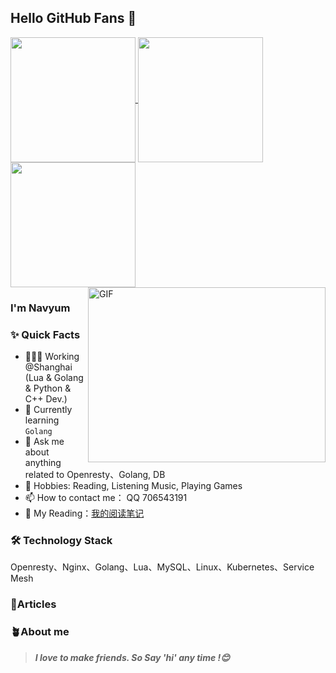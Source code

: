 ## Hello GitHub Fans 👋
<a href="https://github.com/anuraghazra/github-readme-stats">
  <img height=200 align="center" src="https://github-readme-stats.vercel.app/api?username=Navyum&show_icons=true&theme=radical" />
</a>
<a href="https://github.com/anuraghazra/convoychat">
  <img height=200 align="center" src="https://github-readme-stats.vercel.app/api/top-langs/?username=Navyum&show_icons=true&theme=radical&langs_count=5&card_width=320" />
</a>
<a href="https://github.com/anuraghazra/convoychat">
  <img height=200 align="center" src="https://github-readme-stats.vercel.app/api/wakatime?username=Navyum" />
</a>



<img align="right" alt="GIF" src="https://raw.githubusercontent.com/JoeyBling/JoeyBling/master/pic/pusheencode.gif"  width=380 height=280 />

### I'm Navyum
### ✨ Quick Facts

- 👨🏽‍💻 Working @Shanghai (Lua & Golang & Python & C++ Dev.)
- 🌱 Currently learning `Golang`
- 💬 Ask me about anything related to Openresty、Golang, DB
- 🎿 Hobbies: Reading, Listening Music, Playing Games
- 📫 How to contact me： QQ 706543191 
- 📖 My Reading：[我的阅读笔记](https://navyum.notion.site/1c42fcd1fefa4e948d8514761b2ab8c7?v=0ca5dc6ee29e4c2787dbd0f1055b4ed0&pvs=25)

### 🛠 Technology Stack

Openresty、Nginx、Golang、Lua、MySQL、Linux、Kubernetes、Service Mesh

### 📄Articles


### 🪴About me

> ***I love to make friends. So Say 'hi' any time !😊***

